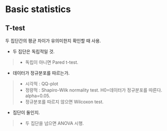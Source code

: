 # Basic statistics

## T-test
두 집단간의 평균 차이가 유의미한지 확인할 때 사용.
- 두 집단은 독립적일 것.
> - 독립이 아니면 Pared t-test.
- 데이터가 정규분포를 따르는가.
> - 시각적 : QQ-plot
> - 정량적 : Shapiro-Wilk normality test. H0=데이터가 정규분포를 따른다. alpha=0.05.
> - 정규분포를 따르지 않으면 Wilcoxon test.
- 집단이 둘인지.
> - 두 집단을 넘으면 ANOVA 시행.
